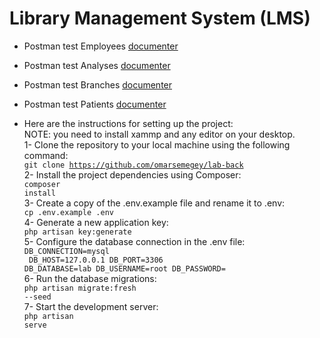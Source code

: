 <h1>Library Management System (LMS)</h1>

- Postman test Employees [documenter](https://documenter.getpostman.com/view/34018148/2sA3XY6y4k)
- Postman test Analyses [documenter](https://documenter.getpostman.com/view/34018148/2sA3XY6y4m)
- Postman test Branches [documenter](https://documenter.getpostman.com/view/34018148/2sA3XY6y4n)
- Postman test Patients [documenter](https://documenter.getpostman.com/view/34018148/2sA3XY6y4o)

- Here are the instructions for setting up the project: <br/>
NOTE: you need to install xammp and any editor on your desktop.
<br>1- Clone the repository to your local machine using the following command: 
<br><code>git clone https://github.com/omarsemegey/lab-back</code><br>
2- Install the project dependencies using Composer: 
<br><code>composer install</code><br>
3- Create a copy of the .env.example file and rename it to .env: 
<br><code>cp .env.example .env</code><br>
4- Generate a new application key: 
<br><code>php artisan key:generate</code><br>
5- Configure the database connection in the .env file: 
<br><code>DB_CONNECTION=mysql<br>
        DB_HOST=127.0.0.1
        DB_PORT=3306
        DB_DATABASE=lab
        DB_USERNAME=root
        DB_PASSWORD=</code><br>
6- Run the database migrations: 
<br><code>php artisan migrate:fresh --seed</code><br>
7- Start the development server: 
<br><code>php artisan serve</code><br>
